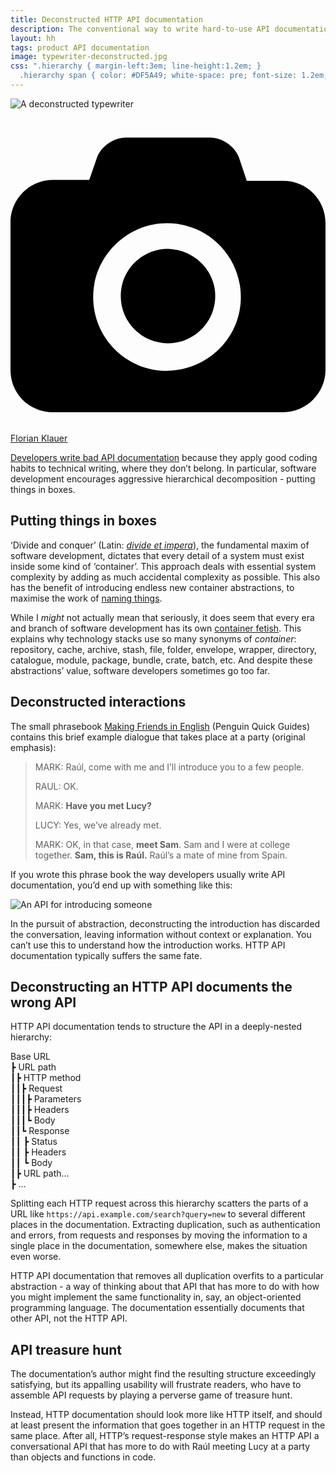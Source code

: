 ```yaml
---
title: Deconstructed HTTP API documentation
description: The conventional way to write hard-to-use API documentation
layout: hh
tags: product API documentation
image: typewriter-deconstructed.jpg
css: ".hierarchy { margin-left:3em; line-height:1.2em; } 
  .hierarchy span { color: #DF5A49; white-space: pre; font-size: 1.2em; font-family: serif; }"
---
```


![A deconstructed typewriter](typewriter-deconstructed.jpg)

<a class="unsplash" href="https://unsplash.com/photos/-K6JMRMj4x4" rel="noopener noreferrer"><span><svg xmlns="http://www.w3.org/2000/svg" viewBox="0 0 32 32"><title>unsplash-logo</title><path d="M20.8 18.1c0 2.7-2.2 4.8-4.8 4.8s-4.8-2.1-4.8-4.8c0-2.7 2.2-4.8 4.8-4.8 2.7.1 4.8 2.2 4.8 4.8zm11.2-7.4v14.9c0 2.3-1.9 4.3-4.3 4.3h-23.4c-2.4 0-4.3-1.9-4.3-4.3v-15c0-2.3 1.9-4.3 4.3-4.3h3.7l.8-2.3c.4-1.1 1.7-2 2.9-2h8.6c1.2 0 2.5.9 2.9 2l.8 2.4h3.7c2.4 0 4.3 1.9 4.3 4.3zm-8.6 7.5c0-4.1-3.3-7.5-7.5-7.5-4.1 0-7.5 3.4-7.5 7.5s3.3 7.5 7.5 7.5c4.2-.1 7.5-3.4 7.5-7.5z"></path></svg></span><span>Florian Klauer</span></a>

<!--
1. Coders apply coding habits to docs.
2. Developers fetishise containers.
3. Deconstructing interactions obscures the conversation.
4. People document a deconstructed HTTP API rather than the actual API.
5. The resulting documentation prioritises the writer and editor over the readers.
-->

[Developers write bad API documentation](developers-bad-documentation)
because they apply good coding habits to technical writing, where they don’t belong.
In particular, software development encourages aggressive hierarchical decomposition - putting things in boxes.

## Putting things in boxes

‘Divide and conquer’ (Latin: _[divide et impera](https://en.wikipedia.org/wiki/Divide_and_rule)_),
the fundamental maxim of software development, dictates that every detail of a system must exist inside some kind of ‘container’.
This approach deals with essential system complexity by adding as much accidental complexity as possible.
This also has the benefit of introducing endless new container abstractions, 
to maximise the work of [naming things](why-naming-things-is-hard).

While I _might_ not actually mean that seriously, it does seem that every era and branch of software development has its own
[container fetish](https://en.wikipedia.org/wiki/OS-level_virtualization).
This explains why technology stacks use so many synonyms of _container_:
repository, cache, archive, stash, file, folder, envelope, wrapper, directory, catalogue, module, package, bundle, crate, batch, etc.
And despite these abstractions’ value, software developers sometimes go too far.

## Deconstructed interactions

The small phrasebook [Making Friends in English](https://www.amazon.co.uk/Penguin-Guides-Making-Friends-English/dp/0582468884)
(Penguin Quick Guides)
contains this brief example dialogue that takes place at a party (original emphasis):

> MARK:	Raúl, come with me and I’ll introduce you to a few people.
>
> RAUL:	OK.
>
> MARK:	**Have you met Lucy?**
>
> LUCY:	Yes, we’ve already met.
>
> MARK:	OK, in that case, **meet Sam**.
> Sam and I were at college together. **Sam, this is Raúl.**
> Raúl’s a mate of mine from Spain.

If you wrote this phrase book the way developers usually write API documentation, you’d end up with something like this:

<img src="introduction-api.png" srcset="introduction-api-2x.png 2x" alt="An API for introducing someone" />

In the pursuit of abstraction, deconstructing the introduction has discarded the conversation, leaving information without context or explanation.
You can’t use this to understand how the introduction works.
HTTP API documentation typically suffers the same fate.

## Deconstructing an HTTP API documents the wrong API

HTTP API documentation tends to structure the API in a deeply-nested hierarchy:

<p class="hierarchy">Base URL  
<br><span>┣</span> URL path
<br><span>┃┣</span> HTTP method
<br><span>┃┃┣</span> Request
<br><span>┃┃┃┣</span> Parameters
<br><span>┃┃┃┣</span> Headers
<br><span>┃┃┃┗</span> Body
<br><span>┃┃┗</span> Response
<br><span>┃┃    ┣</span> Status
<br><span>┃┃    ┣</span> Headers
<br><span>┃┃    ┗</span> Body
<br><span>┃┣</span> URL path…
<br><span>┣</span> …  
</p>

Splitting each HTTP request across this hierarchy scatters the parts of a URL like `https://api.example.com/search?query=new` to several different places in the documentation.
Extracting duplication, such as authentication and errors, from requests and responses by moving the information to a single place in the documentation, somewhere else, makes the situation even worse.

HTTP API documentation that removes all duplication overfits to a particular abstraction - a way of thinking about that API that has more to do with how you might implement the same functionality in, say, an object-oriented programming language.
The documentation essentially documents that other API, not the HTTP API.

## API treasure hunt

The documentation’s author might find the resulting structure exceedingly satisfying, 
but its appalling usability will frustrate readers, who have to assemble API requests by playing a perverse game of treasure hunt.

Instead, HTTP documentation should look more like HTTP itself, and should at least present the information that goes together in an HTTP request in the same place.
After all, HTTP’s request-response style makes an HTTP API a conversational API that has more to do with Raúl meeting Lucy at a party than objects and functions in code.
